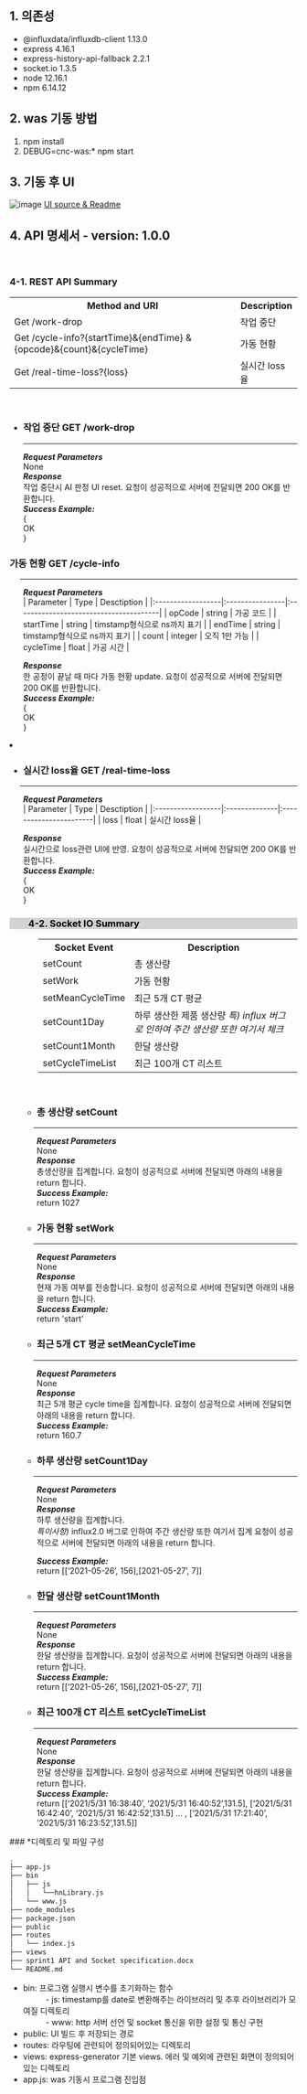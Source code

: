 ## 1. 의존성
* @influxdata/influxdb-client 1.13.0
* express 4.16.1
* express-history-api-fallback 2.2.1
* socket.io 1.3.5
* node 12.16.1
* npm 6.14.12 
## 2. was 기동 방법
1. npm install
2. DEBUG=cnc-was:* npm start
## 3. 기동 후 UI
![image](https://user-images.githubusercontent.com/33340094/120166343-706b4480-c237-11eb-9c4f-a90f2482d979.png)
[UI source & Readme](https://github.com/yeji3999/cncPrj/tree/sprint1)

## 4. API 명세서 - version: 1.0.0  
<br>
<h3>4-1. REST API Summary  </h3>
<table>
    <tr>
        <th>Method and URI</th>
        <th>Description</th>
    </tr>
    <tr>
        <td>Get /work-drop</td>
        <td>작업 중단</td>
    </tr>
    <tr>
        <td>Get /cycle-info?{startTime}&{endTime} &{opcode}&{count}&{cycleTime}</td>
        <td>가동 현황</td>
    </tr>
    <tr>
        <td>Get /real-time-loss?{loss}</td>
        <td>실시간 loss율</td>
    </tr>
</table>
<br/>

* ### 작업 중단 GET /work-drop
    ---

    ***Request Parameters***  
    None  
    ***Response***  
    작업 중단시 AI 판정 UI reset. 요청이 성공적으로 서버에 전달되면 200 OK를 반환합니다.  
    ***Success Example:***  
    {  
    OK  
    }  

<h3>가동 현황 GET /cycle-info</h3></li></ul></li>
<li style="list-style:none; margin-left: 18px;"><hr style="text-indent: 2em;"></li>
<ul><li style="list-style:none;">

***Request Parameters***  
|     Parameter    |     Type       |     Desctiption                       |
|:------------------|:----------------|:---------------------------------------|
|     opCode       |     string     |     가공 코드                         |
|     startTime    |     string     |     timstamp형식으로 ns까지   표기    |
|     endTime      |     string     |     timstamp형식으로 ns까지 표기      |
|     count        |     integer    |     오직 1만 가능                     |
|     cycleTime    |     float      |     가공 시간                         |  

***Response***  
한 공정이 끝날 때 마다 가동 현황 update. 요청이 성공적으로 서버에 전달되면 200 OK를 반환합니다.  
***Success Example:***  
{  
OK  
}  
</li></ul>
<li ><ul><li><h3>실시간 loss율 GET /real-time-loss</h3></li></ul></li>
<li style="list-style:none; margin-left: 18px;"><hr style="text-indent: 2em;"></li>
<ul><li style="list-style:none;">

***Request Parameters***  
|     Parameter    |     Type     |     Desctiption       |
|:------------------|:--------------|:-----------------------|
|     loss         |     float    |      실시간 loss율    |  

***Response***  
실시간으로 loss관련 UI에 반영. 요청이 성공적으로 서버에 전달되면 200 OK를 반환합니다.  
***Success Example:***  
{  
OK  
}  
</li></ul></ul>

<h3 style="text-indent: 2em; background-color: #D3D3D3; color: black">4-2. Socket IO Summary</h3>
<div style="margin-left: 50px">
<table>
    <tr>
        <th>Socket Event</th><th>Description</th>
    </tr>
    <tr>
        <td>setCount</td>
        <td>총 생산량</td>
    </tr>
    <tr>
        <td>setWork</td>
        <td>가동 현황</td>
    </tr>
    <tr>
        <td>setMeanCycleTime</td>
        <td>최근 5개 CT 평균</td>
    </tr>
    <tr>
        <td>setCount1Day</td>
        <td>하루 생산한 제품 생산량 <I>특) influx 버그로 인하여 주간 생산량 또한 여기서 체크</I></td>
    </tr>
    <tr>
        <td>setCount1Month</td>
        <td>한달 생산량</td>
    </tr>
    <tr>
        <td>setCycleTimeList</td>
        <td>최근 100개 CT 리스트</td>
    </tr>
</table>
</div>
<br>
<ul style="list-style:none;">
<li style="list-style:none;"><ul><li><h3>총 생산량 setCount</h3></li></ul></li>
<li style="list-style:none; margin-left: 18px;"><hr style="text-indent: 2em;"></li>
<ul><li style="list-style:none;">

***Request Parameters***  
None  
***Response***  
총생산량을 집계합니다. 요청이 성공적으로 서버에 전달되면 아래의 내용을 return 합니다.   
***Success Example:***  
return 1027 
</li></ul>
<li ><ul><li><h3>가동 현황 setWork</h3></li></ul></li>
<li style="list-style:none; margin-left: 18px;"><hr style="text-indent: 2em;"></li>
<ul><li style="list-style:none;">

***Request Parameters***  
None  
***Response***  
현재 가동 여부를 전송합니다. 요청이 성공적으로 서버에 전달되면 아래의 내용을 return 합니다.   
***Success Example:***  
return 'start' 
</li></ul>
<li ><ul><li><h3>최근 5개 CT 평균 setMeanCycleTime</h3></li></ul></li>
<li style="list-style:none; margin-left: 18px;"><hr style="text-indent: 2em;"></li>
<ul><li style="list-style:none;">

***Request Parameters***  
None  
***Response***  
최근 5개 평균 cycle time을 집계합니다. 요청이 성공적으로 서버에 전달되면 아래의 내용을 return 합니다.   
***Success Example:***  
return 160.7 
</li></ul>
<li ><ul><li><h3>하루 생산량 setCount1Day</h3></li></ul></li>
<li style="list-style:none; margin-left: 18px;"><hr style="text-indent: 2em;"></li>
<ul><li style="list-style:none;">

***Request Parameters***  
None  
***Response***  
하루 생산량을 집계합니다.  
*특이사항)* influx2.0 버그로 인하여 주간 생산량 또한 여기서 집계
요청이 성공적으로 서버에 전달되면 아래의 내용을 return 합니다.

***Success Example:***  
return [[‘2021-05-26’, 156],[2021-05-27’, 7]] 
</li></ul>
<li ><ul><li><h3>한달 생산량 setCount1Month</h3></li></ul></li>
<li style="list-style:none; margin-left: 18px;"><hr style="text-indent: 2em;"></li>
<ul><li style="list-style:none;">

***Request Parameters***  
None  
***Response***  
한달 생산량을 집계합니다. 요청이 성공적으로 서버에 전달되면 아래의 내용을 return 합니다.   
***Success Example:***  
return [[‘2021-05-26’, 156],[2021-05-27’, 7]]
</li></ul>
<li ><ul><li><h3>최근 100개 CT 리스트 setCycleTimeList</h3></li></ul></li>
<li style="list-style:none; margin-left: 18px;"><hr style="text-indent: 2em;"></li>
<ul><li style="list-style:none;">

***Request Parameters***  
None  
***Response***  
한달 생산량을 집계합니다. 요청이 성공적으로 서버에 전달되면 아래의 내용을 return 합니다.  
***Success Example:***  
return [[‘2021/5/31 16:38:40’, ‘2021/5/31 16:40:52’,131.5], [‘2021/5/31 16:42:40’, ‘2021/5/31 16:42:52’,131.5] … , [‘2021/5/31 17:21:40’, ‘2021/5/31 16:23:52’,131.5]] 
</li></ul></ul>
### *디렉토리 및 파일 구성

```bash
.
├── app.js
├── bin
│   ├── js
│   │   └──hnLibrary.js
│   └── www.js
├── node_modules
├── package.json
├── public
├── routes
│   └── index.js
├── views
├── sprint1 API and Socket specification.docx
└── README.md
```

* bin: 프로그램 실행시 변수를 초기화하는 함수<br>
&nbsp;&nbsp;&nbsp;&nbsp;&nbsp;&nbsp;&nbsp;&nbsp;&nbsp;&nbsp;- js: timestamp를 date로 변환해주는 라이브러리 및 추후 라이브러리가 모여질 디렉토리<br>
&nbsp;&nbsp;&nbsp;&nbsp;&nbsp;&nbsp;&nbsp;&nbsp;&nbsp;&nbsp;- www: http 서버 선언 및 socket 통신을 위한 설정 및 통신 구현<br>
* public: UI 빌드 후 저장되는 경로
* routes: 라우팅에 관련되어 정의되어있는 디렉토리
* views: express-generator 기본 views. 에러 및 예외에 관련된 화면이 정의되어있는 디렉토리
* app.js: was 기동시 프로그램 진입점

